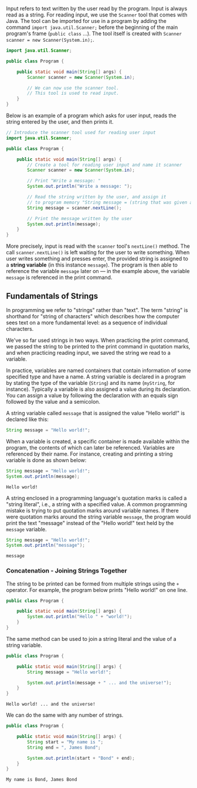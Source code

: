 Input refers to text written by the user read by the program. Input is always read as a string. For reading input, we use the `Scanner` tool that comes with Java. The tool can be imported for use in a program by adding the command `import java.util.Scanner;` before the beginning of the main program's frame (`public class` ...). The tool itself is created with `Scanner scanner = new Scanner(System.in);`.

```java
import java.util.Scanner;

public class Program {

    public static void main(String[] args) {
        Scanner scanner = new Scanner(System.in);

        // We can now use the scanner tool.
        // This tool is used to read input.
    }
}
```

Below is an example of a program which asks for user input, reads the string entered by the user, and then prints it.

```java
// Introduce the scanner tool used for reading user input
import java.util.Scanner;

public class Program {

    public static void main(String[] args) {
        // Create a tool for reading user input and name it scanner
        Scanner scanner = new Scanner(System.in);

        // Print "Write a message: "
        System.out.println("Write a message: ");

        // Read the string written by the user, and assign it
        // to program memory "String message = (string that was given as input)"
        String message = scanner.nextLine();

        // Print the message written by the user
        System.out.println(message);
    }
}
```

More precisely, input is read with the `scanner` tool's `nextLine()` method. The call `scanner.nextLine()` is left waiting for the user to write something. When user writes something and presses enter, the provided string is assigned to a **string variable** (in this instance `message`). The program is then able to reference the variable `message` later on — in the example above, the variable `message` is referenced in the print command.

## Fundamentals of Strings

In programming we refer to "strings" rather than "text". The term "string" is shorthand for "string of characters" which describes how the computer sees text on a more fundamental level: as a sequence of individual characters.

We've so far used strings in two ways. When practicing the print command, we passed the string to be printed to the print command in quotation marks, and when practicing reading input, we saved the string we read to a variable.

In practice, variables are named containers that contain information of some specified type and have a name. A string variable is declared in a program by stating the type of the variable (`String`) and its name (`myString`, for instance). Typically a variable is also assigned a value during its declaration. You can assign a value by following the declaration with an equals sign followed by the value and a semicolon.

A string variable called `message` that is assigned the value "Hello world!" is declared like this:

```java
String message = "Hello world!";
```

When a variable is created, a specific container is made available within the program, the contents of which can later be referenced. Variables are referenced by their name. For instance, creating and printing a string variable is done as shown below:

```java
String message = "Hello world!";
System.out.println(message);
```

```Output
Hello world!
```

A string enclosed in a programming language's quotation marks is called a "string literal", i.e., a string with a specified value. A common programming mistake is trying to put quotation marks around variable names. If there were quotation marks around the string variable `message`, the program would print the text "message" instead of the "Hello world!" text held by the `message` variable.

```java
String message = "Hello world!";
System.out.println("message");
```

```Output
message
```

### Concatenation - Joining Strings Together

The string to be printed can be formed from multiple strings using the `+` operator. For example, the program below prints "Hello world!" on one line.

```java
public class Program {

    public static void main(String[] args) {
        System.out.println("Hello " + "world!");
    }
}
```

The same method can be used to join a string literal and the value of a string variable.

```java
public class Program {

    public static void main(String[] args) {
        String message = "Hello world!";

        System.out.println(message + " ... and the universe!");
    }
}
```

```Output
Hello world! ... and the universe!
```

We can do the same with any number of strings.

```java
public class Program {

    public static void main(String[] args) {
        String start = "My name is ";
        String end = ", James Bond";

        System.out.println(start + "Bond" + end);
    }
}
```

```Output
My name is Bond, James Bond
```